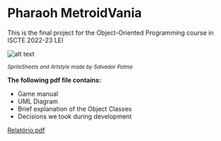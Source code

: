 # Pharaoh MetroidVania
 This is the final project for the Object-Oriented Programming course in ISCTE 2022-23 LEI


![alt text](https://i.imgur.com/jSYR12U.png)

<sup> *SpriteSheets and Artstyle made by Salvador Palma*</sup>




**The following pdf file contains:**
 + Game manual
 + UML Diagram
 + Brief explanation of the Object Classes
 + Decisions we took during development

[Relatório.pdf](https://github.com/salvador-palma/Pharaoh-MetroidVania/files/10454147/Relatorio.pdf)







